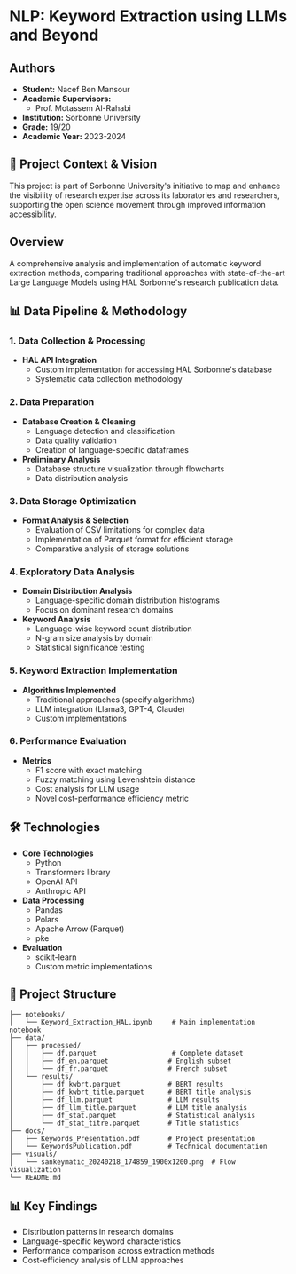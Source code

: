 # NLP: Keyword Extraction using LLMs and Beyond

## Authors
- **Student:** Nacef Ben Mansour
- **Academic Supervisors:** 
  - Prof. Motassem Al-Rahabi
- **Institution:** Sorbonne University
- **Grade:** 19/20
- **Academic Year:** 2023-2024

## 🎯 Project Context & Vision
This project is part of Sorbonne University's initiative to map and enhance the visibility of research expertise across its laboratories and researchers, supporting the open science movement through improved information accessibility.

## Overview
A comprehensive analysis and implementation of automatic keyword extraction methods, comparing traditional approaches with state-of-the-art Large Language Models using HAL Sorbonne's research publication data.

## 📊 Data Pipeline & Methodology

### 1. Data Collection & Processing
- **HAL API Integration**
  - Custom implementation for accessing HAL Sorbonne's database
  - Systematic data collection methodology

### 2. Data Preparation
- **Database Creation & Cleaning**
  - Language detection and classification
  - Data quality validation
  - Creation of language-specific dataframes
- **Preliminary Analysis**
  - Database structure visualization through flowcharts
  - Data distribution analysis

### 3. Data Storage Optimization
- **Format Analysis & Selection**
  - Evaluation of CSV limitations for complex data
  - Implementation of Parquet format for efficient storage
  - Comparative analysis of storage solutions

### 4. Exploratory Data Analysis
- **Domain Distribution Analysis**
  - Language-specific domain distribution histograms
  - Focus on dominant research domains
- **Keyword Analysis**
  - Language-wise keyword count distribution
  - N-gram size analysis by domain
  - Statistical significance testing

### 5. Keyword Extraction Implementation
- **Algorithms Implemented**
  - Traditional approaches (specify algorithms)
  - LLM integration (Llama3, GPT-4, Claude)
  - Custom implementations

### 6. Performance Evaluation
- **Metrics**
  - F1 score with exact matching
  - Fuzzy matching using Levenshtein distance
  - Cost analysis for LLM usage
  - Novel cost-performance efficiency metric

## 🛠️ Technologies
- **Core Technologies**
  - Python
  - Transformers library
  - OpenAI API
  - Anthropic API
- **Data Processing**
  - Pandas
  - Polars
  - Apache Arrow (Parquet)
  - pke
- **Evaluation**
  - scikit-learn
  - Custom metric implementations

## 📁 Project Structure
```
├── notebooks/
│   └── Keyword_Extraction_HAL.ipynb     # Main implementation notebook
├── data/
│   ├── processed/
│   │   ├── df.parquet                   # Complete dataset
│   │   ├── df_en.parquet               # English subset
│   │   └── df_fr.parquet               # French subset
│   └── results/
│       ├── df_kwbrt.parquet            # BERT results
│       ├── df_kwbrt_title.parquet      # BERT title analysis
│       ├── df_llm.parquet              # LLM results
│       ├── df_llm_title.parquet        # LLM title analysis
│       ├── df_stat.parquet             # Statistical analysis
│       └── df_stat_titre.parquet       # Title statistics
├── docs/
│   ├── Keywords_Presentation.pdf       # Project presentation
│   └── KeywordsPublication.pdf         # Technical documentation
├── visuals/
│   └── sankeymatic_20240218_174859_1900x1200.png  # Flow visualization
└── README.md
```

## 📊 Key Findings
- Distribution patterns in research domains
- Language-specific keyword characteristics
- Performance comparison across extraction methods
- Cost-efficiency analysis of LLM approaches
